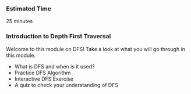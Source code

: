 ### Estimated Time

25 minutes


### Introduction to Depth First Traversal

Welcome to this module on DFS! Take a look at what you will go through in this module.

   - What is DFS and when is it used?
   - Practice DFS Algorithm
   - Interactive DFS Exercise
   - A quiz to check your understanding of DFS

